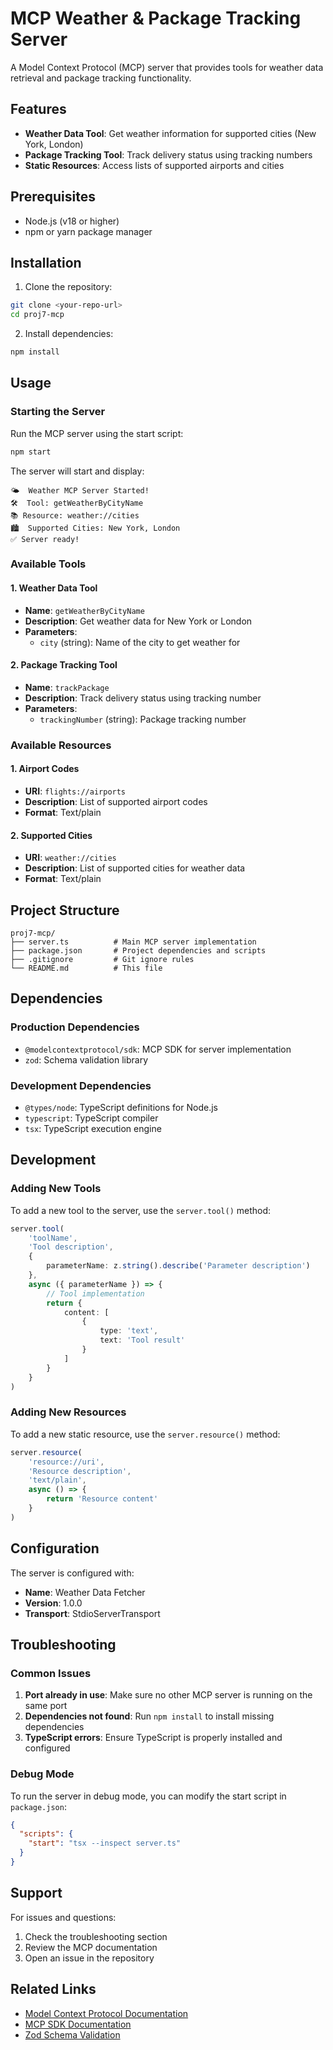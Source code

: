 # MCP Weather & Package Tracking Server

A Model Context Protocol (MCP) server that provides tools for weather data retrieval and package tracking functionality.

## Features

- **Weather Data Tool**: Get weather information for supported cities (New York, London)
- **Package Tracking Tool**: Track delivery status using tracking numbers
- **Static Resources**: Access lists of supported airports and cities

## Prerequisites

- Node.js (v18 or higher)
- npm or yarn package manager

## Installation

1. Clone the repository:
```bash
git clone <your-repo-url>
cd proj7-mcp
```

2. Install dependencies:
```bash
npm install
```

## Usage

### Starting the Server

Run the MCP server using the start script:

```bash
npm start
```

The server will start and display:
```
🌤️  Weather MCP Server Started!
🛠️  Tool: getWeatherByCityName
📚 Resource: weather://cities
🏙️  Supported Cities: New York, London
✅ Server ready!
```

### Available Tools

#### 1. Weather Data Tool
- **Name**: `getWeatherByCityName`
- **Description**: Get weather data for New York or London
- **Parameters**: 
  - `city` (string): Name of the city to get weather for

#### 2. Package Tracking Tool
- **Name**: `trackPackage`
- **Description**: Track delivery status using tracking number
- **Parameters**:
  - `trackingNumber` (string): Package tracking number

### Available Resources

#### 1. Airport Codes
- **URI**: `flights://airports`
- **Description**: List of supported airport codes
- **Format**: Text/plain

#### 2. Supported Cities
- **URI**: `weather://cities`
- **Description**: List of supported cities for weather data
- **Format**: Text/plain

## Project Structure

```
proj7-mcp/
├── server.ts          # Main MCP server implementation
├── package.json       # Project dependencies and scripts
├── .gitignore         # Git ignore rules
└── README.md          # This file
```

## Dependencies

### Production Dependencies
- `@modelcontextprotocol/sdk`: MCP SDK for server implementation
- `zod`: Schema validation library

### Development Dependencies
- `@types/node`: TypeScript definitions for Node.js
- `typescript`: TypeScript compiler
- `tsx`: TypeScript execution engine

## Development

### Adding New Tools

To add a new tool to the server, use the `server.tool()` method:

```typescript
server.tool(
    'toolName',
    'Tool description',
    {
        parameterName: z.string().describe('Parameter description')
    },
    async ({ parameterName }) => {
        // Tool implementation
        return {
            content: [
                {
                    type: 'text',
                    text: 'Tool result'
                }
            ]
        }
    }
)
```

### Adding New Resources

To add a new static resource, use the `server.resource()` method:

```typescript
server.resource(
    'resource://uri',
    'Resource description',
    'text/plain',
    async () => {
        return 'Resource content'
    }
)
```

## Configuration

The server is configured with:
- **Name**: Weather Data Fetcher
- **Version**: 1.0.0
- **Transport**: StdioServerTransport

## Troubleshooting

### Common Issues

1. **Port already in use**: Make sure no other MCP server is running on the same port
2. **Dependencies not found**: Run `npm install` to install missing dependencies
3. **TypeScript errors**: Ensure TypeScript is properly installed and configured

### Debug Mode

To run the server in debug mode, you can modify the start script in `package.json`:

```json
{
  "scripts": {
    "start": "tsx --inspect server.ts"
  }
}
```



## Support

For issues and questions:
1. Check the troubleshooting section
2. Review the MCP documentation
3. Open an issue in the repository

## Related Links

- [Model Context Protocol Documentation](https://modelcontextprotocol.io/)
- [MCP SDK Documentation](https://github.com/modelcontextprotocol/sdk)
- [Zod Schema Validation](https://zod.dev/)

